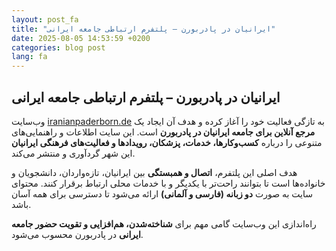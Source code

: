 ```yaml
---
layout: post_fa
title: "ایرانیان در پادربورن – پلتفرم ارتباطی جامعه ایرانی"
date: 2025-08-05 14:53:59 +0200
categories: blog post
lang: fa
---
```


## ایرانیان در پادربورن – پلتفرم ارتباطی جامعه ایرانی

وب‌سایت [iranianpaderborn.de](https://iranianpaderborn.de) به تازگی فعالیت خود را آغاز کرده و هدف آن ایجاد یک **مرجع آنلاین برای جامعه ایرانیان در پادربورن** است. این سایت اطلاعات و راهنمایی‌های متنوعی را درباره **کسب‌وکارها، خدمات، پزشکان، رویدادها و فعالیت‌های فرهنگی ایرانیان** این شهر گردآوری و منتشر می‌کند.

هدف اصلی این پلتفرم، **اتصال و همبستگی** بین ایرانیان، تازه‌واردان، دانشجویان و خانواده‌ها است تا بتوانند راحت‌تر با یکدیگر و با خدمات محلی ارتباط برقرار کنند. محتوای سایت به صورت **دو زبانه (فارسی و آلمانی)** ارائه می‌شود تا دسترسی برای همه آسان باشد.

راه‌اندازی این وب‌سایت گامی مهم برای **شناخته‌شدن، هم‌افزایی و تقویت حضور جامعه ایرانی** در پادربورن محسوب می‌شود.

